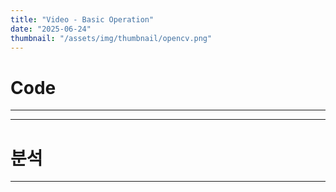 ```yaml
---
title: "Video - Basic Operation"
date: "2025-06-24"
thumbnail: "/assets/img/thumbnail/opencv.png"
---
```


# Code
---
****
# 분석
---
